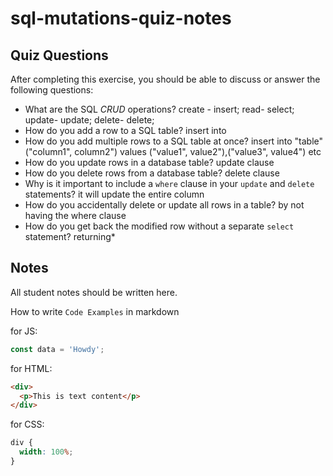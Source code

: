 # sql-mutations-quiz-notes

## Quiz Questions

After completing this exercise, you should be able to discuss or answer the following questions:

- What are the SQL _CRUD_ operations?
  create - insert; read- select; update- update; delete- delete;
- How do you add a row to a SQL table?
  insert into
- How do you add multiple rows to a SQL table at once?
  insert into "table" ("column1", column2") values ("value1", value2"),("value3", value4") etc
- How do you update rows in a database table?
  update clause
- How do you delete rows from a database table?
  delete clause
- Why is it important to include a `where` clause in your `update` and `delete` statements?
  it will update the entire column
- How do you accidentally delete or update all rows in a table?
  by not having the where clause
- How do you get back the modified row without a separate `select` statement?
  returning\*

## Notes

All student notes should be written here.

How to write `Code Examples` in markdown

for JS:

```javascript
const data = 'Howdy';
```

for HTML:

```html
<div>
  <p>This is text content</p>
</div>
```

for CSS:

```css
div {
  width: 100%;
}
```

